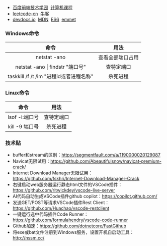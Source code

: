 - [百度前端技术学园](https://ife.baidu.com/)&nbsp;&nbsp;[计算机课程](https://study.163.com/curricula/cs.htm)  
- [leetcode-cn](https://leetcode-cn.com)&nbsp;&nbsp;[牛客](https://www.nowcoder.com/)
- [devdocs.io](https://devdocs.io/)&nbsp;&nbsp;[MDN](https://developer.mozilla.org/zh-CN/)&nbsp;&nbsp;[ES6](http://es6.ruanyifeng.com/)&nbsp;&nbsp;[emmet](https://github.com/emmetio/emmet) 
 
### Windows命令
| 命令 | 用法 |
| :-----: | :----: |
| netstat -ano | 查看全部端口占用 |
| netstat -ano \| findstr "端口号" | 查特定端口 |
| taskkill /f /t /im "进程id或者进程名称" | 杀死进程 |
### Linux命令
| 命令 | 用法 |
| :-----: | :----: |
| lsof -i:端口号 | 查特定端口 |
| kill -9 端口号 | 杀死进程 |

### 技术贴
- buffer和stream的区别：https://segmentfault.com/a/1190000020129087
- Navicat无限试用：https://github.com/Abeautifulsnow/navicat-premium-crack/
- Internet Download Manager无限试用：https://github.com/fskhri/Internet-Download-Manager-Crack
- 右键启动web服务器运行静态html文件的VSCode插件：https://github.com/ritwickdey/vscode-live-server
- AI代码自动生成VSCode插件github copilot：https://copilot.github.com/
- 发送GET/POST等请求VSCode插件Rest Client：https://github.com/Huachao/vscode-restclient
- 一键运行选中代码插件Code Runner：https://github.com/formulahendry/vscode-code-runner
- Github加速：https://github.com/dotnetcore/FastGithub
- 将exe或bat文件注册到Windows服务，设置开机自启动工具：http://nssm.cc/

